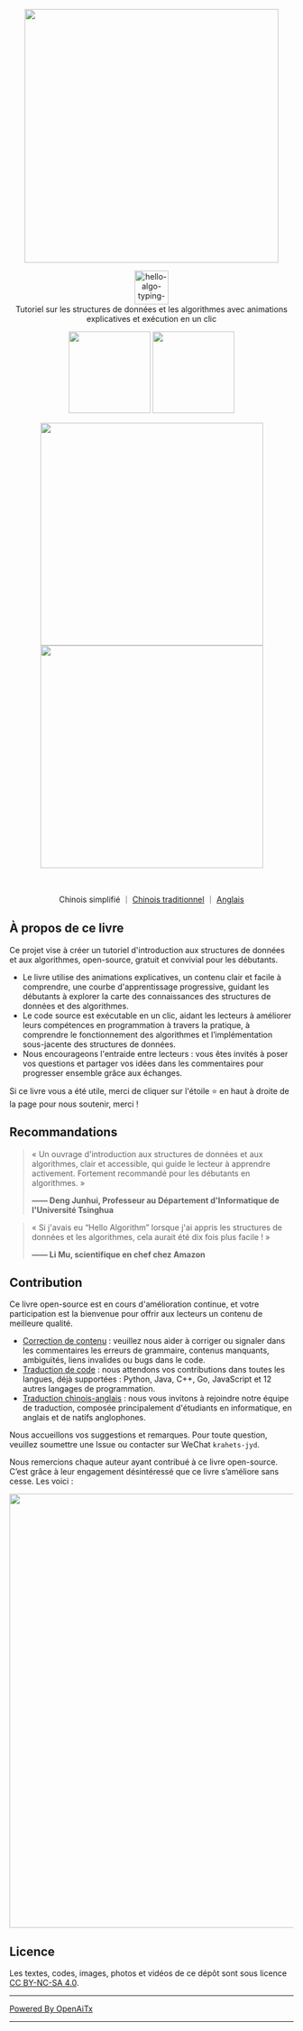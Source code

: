 <p align="center">
  <a href="https://www.hello-algo.com/">
    <img src="https://www.hello-algo.com/index.assets/hello_algo_header.png" width="450"></a>
</p>

<p align="center">
  <img style="height: 60px;" src="https://readme-typing-svg.demolab.com?font=Noto+Sans+SC&weight=400&duration=3500&pause=2000&color=21C8B8&center=true&vCenter=true&random=false&width=200&lines=Hello%2C+%E7%AE%97%E6%B3%95+!" alt="hello-algo-typing-svg" />
  </br>
  Tutoriel sur les structures de données et les algorithmes avec animations explicatives et exécution en un clic
</p>

<p align="center">
  <a href="https://www.hello-algo.com/">
    <img src="https://www.hello-algo.com/index.assets/btn_read_online_dark.svg" width="145"></a>
  <a href="https://github.com/krahets/hello-algo/releases">
    <img src="https://www.hello-algo.com/index.assets/btn_download_pdf_dark.svg" width="145"></a>
</p>

<p align="center">
  <img src="https://www.hello-algo.com/index.assets/animation.gif" width="395">
  <img src="https://www.hello-algo.com/index.assets/running_code.gif" width="395">
</p>

<p align="center">
  <img src="https://img.shields.io/badge/Python-snow?logo=python&logoColor=3776AB" alt="" />
  <img src="https://img.shields.io/badge/Java-snow?logo=coffeescript&logoColor=FC4C02" alt="" />
  <img src="https://img.shields.io/badge/C%2B%2B-snow?logo=c%2B%2B&logoColor=00599C" alt="" />
  <img src="https://img.shields.io/badge/C-snow?logo=c&logoColor=A8B9CC" alt="" />
  <img src="https://img.shields.io/badge/C%23-snow?logo=csharp&logoColor=512BD4" alt="" />
  <img src="https://img.shields.io/badge/JavaScript-snow?logo=javascript&logoColor=E9CE30" alt="" />
  <img src="https://img.shields.io/badge/Go-snow?logo=go&logoColor=00ADD8" alt="" />
  <img src="https://img.shields.io/badge/Swift-snow?logo=swift&logoColor=F05138" alt="" />
  <img src="https://img.shields.io/badge/Rust-snow?logo=rust&logoColor=000000" alt="" />
  <img src="https://img.shields.io/badge/Ruby-snow?logo=ruby&logoColor=CC342D" alt="" />
  <img src="https://img.shields.io/badge/Kotlin-snow?logo=kotlin&logoColor=7F52FF" alt="" />
  <img src="https://img.shields.io/badge/TypeScript-snow?logo=typescript&logoColor=3178C6" alt="" />
  <img src="https://img.shields.io/badge/Dart-snow?logo=dart&logoColor=0175C2" alt="" />
</p>

<p align="center">
  Chinois simplifié
  ｜
  <a href="https://github.com/krahets/hello-algo/blob/main/zh-hant/README.md">Chinois traditionnel</a>
  ｜
  <a href="https://github.com/krahets/hello-algo/blob/main/en/README.md">Anglais</a>
</p>

## À propos de ce livre

Ce projet vise à créer un tutoriel d'introduction aux structures de données et aux algorithmes, open-source, gratuit et convivial pour les débutants.

- Le livre utilise des animations explicatives, un contenu clair et facile à comprendre, une courbe d'apprentissage progressive, guidant les débutants à explorer la carte des connaissances des structures de données et des algorithmes.
- Le code source est exécutable en un clic, aidant les lecteurs à améliorer leurs compétences en programmation à travers la pratique, à comprendre le fonctionnement des algorithmes et l’implémentation sous-jacente des structures de données.
- Nous encourageons l'entraide entre lecteurs : vous êtes invités à poser vos questions et partager vos idées dans les commentaires pour progresser ensemble grâce aux échanges.

Si ce livre vous a été utile, merci de cliquer sur l'étoile :star: en haut à droite de la page pour nous soutenir, merci !

## Recommandations

> « Un ouvrage d'introduction aux structures de données et aux algorithmes, clair et accessible, qui guide le lecteur à apprendre activement. Fortement recommandé pour les débutants en algorithmes. »
>
> **—— Deng Junhui, Professeur au Département d'Informatique de l'Université Tsinghua**

> « Si j'avais eu “Hello Algorithm” lorsque j'ai appris les structures de données et les algorithmes, cela aurait été dix fois plus facile ! »
>
> **—— Li Mu, scientifique en chef chez Amazon**

## Contribution

Ce livre open-source est en cours d'amélioration continue, et votre participation est la bienvenue pour offrir aux lecteurs un contenu de meilleure qualité.

- [Correction de contenu](https://www.hello-algo.com/chapter_appendix/contribution/) : veuillez nous aider à corriger ou signaler dans les commentaires les erreurs de grammaire, contenus manquants, ambiguïtés, liens invalides ou bugs dans le code.
- [Traduction de code](https://github.com/krahets/hello-algo/issues/15) : nous attendons vos contributions dans toutes les langues, déjà supportées : Python, Java, C++, Go, JavaScript et 12 autres langages de programmation.
- [Traduction chinois-anglais](https://github.com/krahets/hello-algo/issues/914) : nous vous invitons à rejoindre notre équipe de traduction, composée principalement d'étudiants en informatique, en anglais et de natifs anglophones.

Nous accueillons vos suggestions et remarques. Pour toute question, veuillez soumettre une Issue ou contacter sur WeChat `krahets-jyd`.

Nous remercions chaque auteur ayant contribué à ce livre open-source. C’est grâce à leur engagement désintéressé que ce livre s’améliore sans cesse. Les voici :

<p align="left">
    <a href="https://github.com/krahets/hello-algo/graphs/contributors">
        <img width="770" src="https://contrib.rocks/image?repo=krahets/hello-algo&max=300&columns=16" />
    </a>
</p>

## Licence

Les textes, codes, images, photos et vidéos de ce dépôt sont sous licence [CC BY-NC-SA 4.0](https://creativecommons.org/licenses/by-nc-sa/4.0/).

---

[Powered By OpenAiTx](https://github.com/OpenAiTx/OpenAiTx)

---